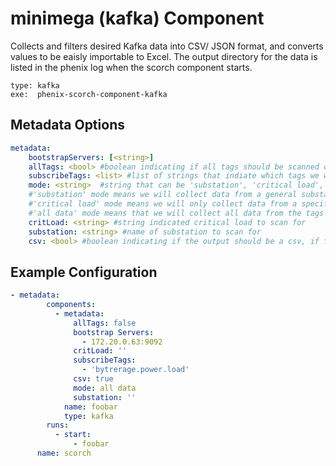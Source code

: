# minimega (kafka) Component
Collects and filters desired Kafka data into CSV/ JSON format, and converts values to be eaisly importable to Excel. The output directory for the data is listed in the phenix log when the scorch component starts. 

```
type: kafka
exe:  phenix-scorch-component-kafka
```
## Metadata Options

```yaml
metadata:
    bootstrapServers: [<string>]
    allTags: <bool> #boolean indicating if all tags should be scanned or if specific tags should be subscribed to
    subscribeTags: <list> #list of strings that indiate which tags we will subscribe to
    mode: <string>  #string that can be 'substation', 'critical load', or 'all data'
    #'substation' mode means we will collect data from a general substation by scanning the data name field for a keyword using wildcards
    #'critical load' mode means we will only collect data from a specific critical load like 'load_p3ulv67354_1'
    #'all data' mode means that we will collect all data from the tags we are subscribed to
    critLoad: <string> #string indicated critical load to scan for
    substation: <string> #name of substation to scan for
    csv: <bool> #boolean indicating if the output should be a csv, if false we return a JSON file
```
## Example Configuration

```yaml
- metadata:
        components:
          - metadata:
              allTags: false
              bootstrap Servers:
                - 172.20.0.63:9092
              critLoad: ''
              subscribeTags:
                - 'bytrerage.power.load'
              csv: true
              mode: all data
              substation: ''
            name: foobar
            type: kafka
        runs:
          - start:
              - foobar
      name: scorch
```
